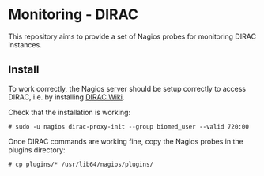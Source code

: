 Monitoring - DIRAC
==================

This repository aims to provide a set of Nagios probes for monitoring DIRAC instances.


Install
-------

To work correctly, the Nagios server should be setup correctly to access DIRAC, i.e. by installing [DIRAC Wiki](https://github.com/DIRACGrid/DIRAC/wiki/DIRAC-Tutorials).

Check that the installation is working:
```
# sudo -u nagios dirac-proxy-init --group biomed_user --valid 720:00
```

Once DIRAC commands are working fine, copy the Nagios probes in the plugins directory:
```
# cp plugins/* /usr/lib64/nagios/plugins/
```
